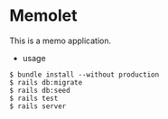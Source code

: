 # Memolet

This is a memo application.

* usage
```
$ bundle install --without production
$ rails db:migrate
$ rails db:seed
$ rails test
$ rails server
```
